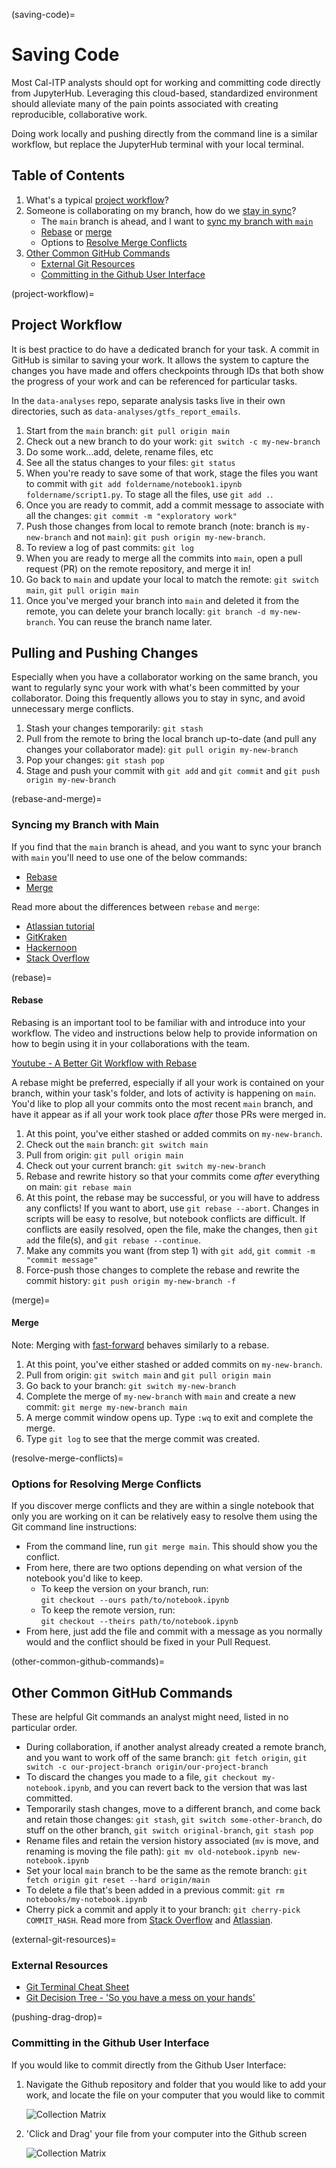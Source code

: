 (saving-code)=

# Saving Code

Most Cal-ITP analysts should opt for working and committing code directly from JupyterHub. Leveraging this cloud-based, standardized environment should alleviate many of the pain points associated with creating reproducible, collaborative work.

Doing work locally and pushing directly from the command line is a similar workflow, but replace the JupyterHub terminal with your local terminal.

## Table of Contents

1. What's a typical [project workflow](#project-workflow)?
2. Someone is collaborating on my branch, how do we [stay in sync](#pulling-and-pushing-changes)?
   - The `main` branch is ahead, and I want to [sync my branch with `main`](#rebase-and-merge)
   - [Rebase](#rebase) or [merge](#merge)
   - Options to [Resolve Merge Conflicts](#resolve-merge-conflicts)
3. [Other Common GitHub Commands](#other-common-github-commands)
   - [External Git Resources](#external-git-resources)
   - [Committing in the Github User Interface](#pushing-drag-drop)

(project-workflow)=

## Project Workflow

It is best practice to do have a dedicated branch for your task. A commit in GitHub is similar to saving your work. It allows the system to capture the changes you have made and offers checkpoints through IDs that both show the progress of your work and can be referenced for particular tasks.

In the `data-analyses` repo, separate analysis tasks live in their own directories, such as `data-analyses/gtfs_report_emails`.

01. Start from the `main` branch: `git pull origin main`
02. Check out a new branch to do your work: `git switch -c my-new-branch`
03. Do some work...add, delete, rename files, etc
04. See all the status changes to your files: `git status`
05. When you're ready to save some of that work, stage the files you want to commit with `git add foldername/notebook1.ipynb foldername/script1.py`. To stage all the files, use `git add .`.
06. Once you are ready to commit, add a commit message to associate with all the changes: `git commit -m "exploratory work"`
07. Push those changes from local to remote branch (note: branch is `my-new-branch` and not `main`): `git push origin my-new-branch`.
08. To review a log of past commits: `git log`
09. When you are ready to merge all the commits into `main`, open a pull request (PR) on the remote repository, and merge it in!
10. Go back to `main` and update your local to match the remote: `git switch main`, `git pull origin main`
11. Once you've merged your branch into `main` and deleted it from the remote, you can delete your branch locally: `git branch -d my-new-branch`. You can reuse the branch name later.

## Pulling and Pushing Changes

Especially when you have a collaborator working on the same branch, you want to regularly sync your work with what's been committed by your collaborator. Doing this frequently allows you to stay in sync, and avoid unnecessary merge conflicts.

1. Stash your changes temporarily: `git stash`
2. Pull from the remote to bring the local branch up-to-date (and pull any changes your collaborator made): `git pull origin my-new-branch`
3. Pop your changes: `git stash pop`
4. Stage and push your commit with `git add` and `git commit` and `git push origin my-new-branch`

(rebase-and-merge)=

### Syncing my Branch with Main

If you find that the `main` branch is ahead, and you want to sync your branch with `main` you'll need to use one of the below commands:

- [Rebase](#rebase)
- [Merge](#merge)

Read more about the differences between `rebase` and `merge`:

- [Atlassian tutorial](https://www.atlassian.com/git/tutorials/merging-vs-rebasing)
- [GitKraken](https://www.gitkraken.com/learn/git/problems/git-rebase-vs-merge)
- [Hackernoon](https://hackernoon.com/git-merge-vs-rebase-whats-the-diff-76413c117333)
- [Stack Overflow](https://stackoverflow.com/questions/59622140/git-merge-vs-git-rebase-for-merge-conflict-scenarios)
  <br>

(rebase)=

#### Rebase

Rebasing is an important tool to be familiar with and introduce into your workflow. The video and instructions below help to provide information on how to begin using it in your collaborations with the team.

[Youtube - A Better Git Workflow with Rebase](https://www.youtube.com/watch?v=f1wnYdLEpgI)

A rebase might be preferred, especially if all your work is contained on your branch, within your task's folder, and lots of activity is happening on `main`. You'd like to plop all your commits onto the most recent `main` branch, and have it appear as if all your work took place *after* those PRs were merged in.

1. At this point, you've either stashed or added commits on `my-new-branch`.
2. Check out the `main` branch: `git switch main`
3. Pull from origin: `git pull origin main`
4. Check out your current branch: `git switch my-new-branch`
5. Rebase and rewrite history so that your commits come *after* everything on main: `git rebase main`
6. At this point, the rebase may be successful, or you will have to address any conflicts! If you want to abort, use `git rebase --abort`. Changes in scripts will be easy to resolve, but notebook conflicts are difficult. If conflicts are easily resolved, open the file, make the changes, then `git add` the file(s), and `git rebase --continue`.
7. Make any commits you want (from step 1) with `git add`, `git commit -m "commit message"`
8. Force-push those changes to complete the rebase and rewrite the commit history: `git push origin my-new-branch -f`

(merge)=

#### Merge

Note: Merging with [fast-forward](https://git-scm.com/docs/git-merge#Documentation/git-merge.txt---ff) behaves similarly to a rebase.

1. At this point, you've either stashed or added commits on `my-new-branch`.
2. Pull from origin: `git switch main` and `git pull origin main`
3. Go back to your branch: `git switch my-new-branch`
4. Complete the merge of `my-new-branch` with `main` and create a new commit: `git merge my-new-branch main`
5. A merge commit window opens up. Type `:wq` to exit and complete the merge.
6. Type `git log` to see that the merge commit was created.

(resolve-merge-conflicts)=

### Options for Resolving Merge Conflicts

If you discover merge conflicts and they are within a single notebook that only you are working on it can be relatively easy to resolve them using the Git command line instructions:

- From the command line, run `git merge main`. This should show you the conflict.
- From here, there are two options depending on what version of the notebook you'd like to keep.
  - To keep the version on your branch, run:<br/>
    `git checkout --ours path/to/notebook.ipynb`
  - To keep the remote version, run:<br/>
    `git checkout --theirs path/to/notebook.ipynb`
- From here, just add the file and commit with a message as you normally would and the conflict should be fixed in your Pull Request.

(other-common-github-commands)=

## Other Common GitHub Commands

These are helpful Git commands an analyst might need, listed in no particular order.

- During collaboration, if another analyst already created a remote branch, and you want to work off of the same branch: `git fetch origin`, `git switch -c our-project-branch origin/our-project-branch`
- To discard the changes you made to a file, `git checkout my-notebook.ipynb`, and you can revert back to the version that was last committed.
- Temporarily stash changes, move to a different branch, and come back and retain those changes: `git stash`, `git switch some-other-branch`, do stuff on the other branch, `git switch original-branch`, `git stash pop`
- Rename files and retain the version history associated (`mv` is move, and renaming is moving the file path): `git mv old-notebook.ipynb new-notebook.ipynb`
- Set your local `main` branch to be the same as the remote branch: `git fetch origin git reset --hard origin/main`
- To delete a file that's been added in a previous commit: `git rm notebooks/my-notebook.ipynb`
- Cherry pick a commit and apply it to your branch: `git cherry-pick COMMIT_HASH`. Read more from [Stack Overflow](https://stackoverflow.com/questions/9339429/what-does-cherry-picking-a-commit-with-git-mean) and [Atlassian](https://www.atlassian.com/git/tutorials/cherry-pick).

(external-git-resources)=

### External Resources

- [Git Terminal Cheat Sheet](https://gist.github.com/cferdinandi/ef665330286fd5d7127d)
- [Git Decision Tree - 'So you have a mess on your hands'](http://justinhileman.info/article/git-pretty/full/)

(pushing-drag-drop)=

### Committing in the Github User Interface

If you would like to commit directly from the Github User Interface:

1. Navigate the Github repository and folder that you would like to add your work, and locate the file on your computer that you would like to commit

   ![Collection Matrix](assets/step-1-gh-drag-drop.png)

2. 'Click and Drag' your file from your computer into the Github screen

   ![Collection Matrix](assets/step-2-gh-drag-drop.png)

